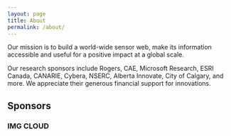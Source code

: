 ```yaml
---
layout: page
title: About
permalink: /about/
---
```


Our mission is to build a world-wide sensor web, make its information accessible and useful for a positive impact at a global scale.

Our research sponsors include Rogers, CAE, Microsoft Research, ESRI Canada, CANARIE, Cybera, NSERC, Alberta Innovate, City of Calgary, and more. We appreciate their generous financial support for innovations.

## Sponsors

### IMG CLOUD
